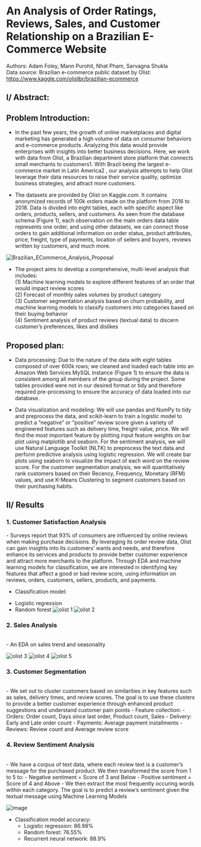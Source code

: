 # An Analysis of Order Ratings, Reviews, Sales, and Customer Relationship on a Brazilian E-Commerce Website <br />
Authors: Adam Foley, Mann Purohit, Nhat Pham, Sarvagna Shukla <br />
Data source: Brazilian e-commerce public dataset by Olist: https://www.kaggle.com/olistbr/brazilian-ecommerce

<h2>I/ Abstract: </h2>
<h2>Problem Introduction: </h2>

- In the past few years, the growth of online marketplaces and digital marketing has generated a high volume of data on consumer behaviors and e-commerce products. Analyzing this data would provide enterprises with insights into better business decisions. Here, we work with data from Olist, a Brazilian department store platform that connects small merchants to customers1. With Brazil being the largest e-commerce market in Latin America2 , our analysis attempts to help Olist leverage their data resources to raise their service quality, optimize business strategies, and attract more customers.<br />

- The datasets are provided by Olist on Kaggle.com. It contains anonymized records of 100k orders made on the platform from 2016 to 2018. Data is divided into eight tables, each with specific aspect like orders, products, sellers, and customers. As seen from the database schema (Figure 1), each observation on the main orders data table represents one order, and using other datasets, we can connect those orders to gain additional information on order status, product attributes, price, freight, type of payments, location of sellers and buyers, reviews written by customers, and much more.<br />

![Brazilian_ECommerce_Analysis_Proposal](https://user-images.githubusercontent.com/87089936/143927648-f652469f-7ab8-462a-bc5f-f0cc5a034e94.jpg)

- The project aims to develop a comprehensive, multi-level analysis that includes:<br />
(1) Machine learning models to explore different features of an order that would impact review scores<br />
(2) Forecast of monthly sales volumes by product category<br />
(3) Customer segmentation analysis based on churn probability, and machine learning models to classify customers into categories based on their buying behavior<br />
(4) Sentiment analysis of product reviews (textual data) to discern customer’s preferences, likes and dislikes<br />

<h2>Proposed plan: </h2>

- Data processing: Due to the nature of the data with eight tables composed of over 600k rows; we cleaned and loaded each table into an Amazon Web Services MySQL instance (Figure 1) to ensure the data is consistent among all members of the group during the project. Some tables provided were not in our desired format or tidy and therefore required pre-processing to ensure the accuracy of data loaded into our database.<br />

- Data visualization and modeling: We will use pandas and NumPy to tidy and preprocess the data, and scikit-learn to train a logistic model to predict a “negative” or “positive” review score given a variety of engineered features such as delivery time, freight value, price. We will find the most important feature by plotting input feature weights on bar plot using matplotlib and seaborn. For the sentiment analysis, we will use Natural Language Toolkit (NLTK) to preprocess the text data and perform predictive analysis using logistic regression. We will create bar plots using seaborn to visualize the impact of each word on the review score. For the customer segmentation analysis, we will quantitatively rank customers based on their Recency, Frequency, Monetary (RFM) values, and use K-Means Clustering to segment customers based on their purchasing habits.<br />

<h2>II/ Results</h2>

<h3> 1. Customer Satisfaction Analysis </h3>
- Surveys report that 93% of consumers are influenced by online reviews when making purchase decisions. By leveraging its order review data, Olist can gain insights into its customers’ wants and needs, and therefore enhance its services and products to provide better customer experience and attract more merchants to the platform. Through EDA and machine learning models for classification, we are interested in identifying key features that affect a good or bad review score, using information on reviews, orders, customers, sellers, products, and payments.<br />

- Classification model:
+ Logistic regression
+ Random forest
![olist 1](https://user-images.githubusercontent.com/87089936/198896785-6af09e51-adf5-475a-93ef-3b94f0a8efaa.PNG)
![olist 2](https://user-images.githubusercontent.com/87089936/198896791-a83c72fa-1f86-446f-87c2-ad93fb131c1d.PNG)


<h3> 2. Sales Analysis </h3> <br /> 
- An EDA on sales trend and seasonality

![olist 3](https://user-images.githubusercontent.com/87089936/198896905-735c574b-2747-4faf-a177-22a9f2ab035c.PNG)
![olist 4](https://user-images.githubusercontent.com/87089936/198896908-91b38e22-b3ec-41f2-a1d6-d912d722f12d.PNG)
![olist 5](https://user-images.githubusercontent.com/87089936/198896913-b2499208-207b-407a-8c9c-532e8eca66cc.PNG)


<h3>3. Customer Segmentation </h3><br />
- We set out to cluster customers based on similarities in key features such as sales,  delivery times, and review scores. The goal is to use these clusters to provide a better customer experience through enhanced product suggestions and understand customer pain points
- Feature collection:
  - Orders: Order count, Days since last order, Product count, Sales
  - Delivery: Early and Late order count 
  - Payments: Average payment installments
  - Reviews: Review count and Average review score 
<br />

<h3>4. Review Sentiment Analysis </h3><br />
- We have a corpus of text data, where each review text is a customer’s message for the purchased product. We then transformed the score from 1 to 5 to: 
  - Negative sentiment = Score of 3 and Below
  - Positive sentiment = Score of 4 and Above
- We then extract the most frequently occuring words within each category. The goal is to predict a review’s sentiment given the textual message using Machine Learning Models

![image](https://user-images.githubusercontent.com/87089936/198897223-eb507031-0bd9-4bc6-a7bc-12d796f2420a.png)

- Classification model accuracy:
  - Logistic regression: 86.98%
  - Random forest: 76.55%
  - Recurrent neural network: 88.9%
  <br />
